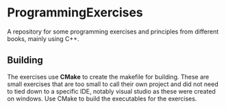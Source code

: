 # ProgrammingExercises
A repository for some programming exercises and principles from different books, mainly using C++.

## Building
The exercises use **CMake** to create the makefile for building.
These are small exercises that are too small to call their own project and did not need to tied down to a specific IDE, notably visual studio
as these were created on windows. Use CMake to build the executables for the exercises.

